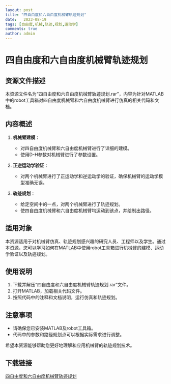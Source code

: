 ```yaml
---
layout: post
title: "四自由度和六自由度机械臂轨迹规划"
date:   2023-08-19
tags: [自由度,机械,轨迹,规划,运动学]
comments: true
author: admin
---
```

# 四自由度和六自由度机械臂轨迹规划

## 资源文件描述

本资源文件名为“四自由度和六自由度机械臂轨迹规划.rar”，内容为针对MATLAB中的robot工具箱对四自由度机械臂和六自由度机械臂进行仿真的相关代码和文档。

## 内容概述

1. **机械臂建模**：
   - 对四自由度机械臂和六自由度机械臂进行了详细的建模。
   - 使用D-H参数对机械臂进行了参数设置。

2. **正逆运动学验证**：
   - 对两个机械臂进行了正运动学和逆运动学的验证，确保机械臂的运动学模型准确无误。

3. **轨迹规划**：
   - 给定空间中的一点，对两个机械臂进行了轨迹规划。
   - 使四自由度机械臂和六自由度机械臂均运动到该点，并绘制出路径。

## 适用对象

本资源适用于对机械臂仿真、轨迹规划感兴趣的研究人员、工程师以及学生。通过本资源，您可以学习如何在MATLAB中使用robot工具箱进行机械臂的建模、运动学验证以及轨迹规划。

## 使用说明

1. 下载并解压“四自由度和六自由度机械臂轨迹规划.rar”文件。
2. 打开MATLAB，加载相关代码文件。
3. 按照代码中的注释和文档说明，运行仿真和轨迹规划。

## 注意事项

- 请确保您已安装MATLAB及robot工具箱。
- 代码中的参数和路径规划点可以根据实际需求进行调整。

希望本资源能够帮助您更好地理解和应用机械臂的轨迹规划技术。

## 下载链接

[四自由度和六自由度机械臂轨迹规划](https://pan.quark.cn/s/68f18938d63a)